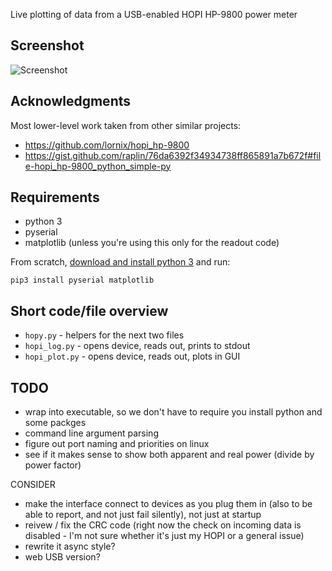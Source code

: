 Live plotting of data from a USB-enabled HOPI HP-9800 power meter

## Screenshot
![Screenshot](https://raw.githubusercontent.com/scarfboy/hopy/main/screenshots/more.png)


## Acknowledgments
Most lower-level work taken from other similar projects:
- https://github.com/lornix/hopi_hp-9800
- https://gist.github.com/raplin/76da6392f34934738ff865891a7b672f#file-hopi_hp-9800_python_simple-py


## Requirements
- python 3
- pyserial
- matplotlib (unless you're using this only for the readout code)

From scratch, [download and install python 3](https://www.python.org/downloads/) and run:
```
pip3 install pyserial matplotlib
```

## Short code/file overview
- `hopy.py` - helpers for the next two files
- `hopi_log.py` - opens device, reads out, prints to stdout
- `hopi_plot.py` - opens device, reads out, plots in GUI


## TODO
- wrap into executable, so we don't have to require you install python and some packges
- command line argument parsing
- figure out port naming and priorities on linux
- see if it makes sense to show both apparent and real power (divide by power factor)

CONSIDER
- make the interface connect to devices as you plug them in (also to be able to report, and not just fail silently), not just at startup
- reivew / fix the CRC code  (right now the check on incoming data is  disabled - I'm not sure whether it's just my HOPI or a general issue)
- rewrite it async style?
- web USB version?

